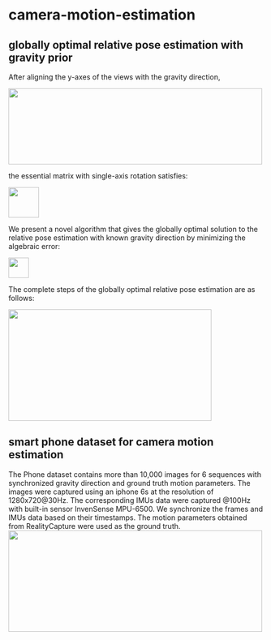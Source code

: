 # camera-motion-estimation
## globally optimal relative pose estimation with gravity prior
After aligning the y-axes of the views with the gravity direction,

<img src="https://github.com/YingnaSu/camera-motion-estimation/blob/main/image/align.png" width="500" height="150"/>

the essential matrix with single-axis rotation satisfies:

<img src="https://github.com/YingnaSu/camera-motion-estimation/blob/main/image/eq1.png" height="60"/>

We present a novel algorithm that gives the globally optimal solution to the relative pose estimation with known gravity direction by minimizing the algebraic error:

<img src="https://github.com/YingnaSu/camera-motion-estimation/blob/main/image/eq2.png" height="40"/>

The complete steps of the globally optimal relative pose estimation are as follows:

<img src="https://github.com/YingnaSu/camera-motion-estimation/blob/main/image/app.png" width="400" height="220"/>

## smart phone dataset for camera motion estimation
The Phone dataset contains more than 10,000 images for 6 sequences with synchronized gravity direction and ground truth motion parameters. The images were captured using an iphone 6s at the resolution of 1280x720@30Hz. The corresponding IMUs data were captured @100Hz with built-in sensor InvenSense MPU-6500. We synchronize the frames and IMUs data based on their timestamps. The motion parameters obtained from RealityCapture were used as the ground truth.
<img src="https://github.com/YingnaSu/camera-motion-estimation/blob/main/image/img.png" width="500" height="200"/>

